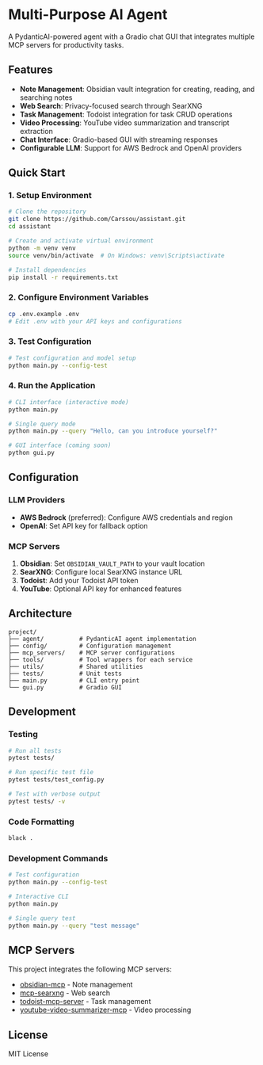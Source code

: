 # Multi-Purpose AI Agent

A PydanticAI-powered agent with a Gradio chat GUI that integrates multiple MCP servers for productivity tasks.

## Features

- **Note Management**: Obsidian vault integration for creating, reading, and searching notes
- **Web Search**: Privacy-focused search through SearXNG
- **Task Management**: Todoist integration for task CRUD operations
- **Video Processing**: YouTube video summarization and transcript extraction
- **Chat Interface**: Gradio-based GUI with streaming responses
- **Configurable LLM**: Support for AWS Bedrock and OpenAI providers

## Quick Start

### 1. Setup Environment

```bash
# Clone the repository
git clone https://github.com/Carssou/assistant.git
cd assistant

# Create and activate virtual environment
python -m venv venv
source venv/bin/activate  # On Windows: venv\Scripts\activate

# Install dependencies
pip install -r requirements.txt
```

### 2. Configure Environment Variables

```bash
cp .env.example .env
# Edit .env with your API keys and configurations
```

### 3. Test Configuration

```bash
# Test configuration and model setup
python main.py --config-test
```

### 4. Run the Application

```bash
# CLI interface (interactive mode)
python main.py

# Single query mode
python main.py --query "Hello, can you introduce yourself?"

# GUI interface (coming soon)
python gui.py
```

## Configuration

### LLM Providers

- **AWS Bedrock** (preferred): Configure AWS credentials and region
- **OpenAI**: Set API key for fallback option

### MCP Servers

1. **Obsidian**: Set `OBSIDIAN_VAULT_PATH` to your vault location
2. **SearXNG**: Configure local SearXNG instance URL
3. **Todoist**: Add your Todoist API token
4. **YouTube**: Optional API key for enhanced features

## Architecture

```
project/
├── agent/          # PydanticAI agent implementation
├── config/         # Configuration management
├── mcp_servers/    # MCP server configurations
├── tools/          # Tool wrappers for each service
├── utils/          # Shared utilities
├── tests/          # Unit tests
├── main.py         # CLI entry point
└── gui.py          # Gradio GUI
```

## Development

### Testing

```bash
# Run all tests
pytest tests/

# Run specific test file
pytest tests/test_config.py

# Test with verbose output
pytest tests/ -v
```

### Code Formatting

```bash
black .
```

### Development Commands

```bash
# Test configuration
python main.py --config-test

# Interactive CLI
python main.py

# Single query test
python main.py --query "test message"
```

## MCP Servers

This project integrates the following MCP servers:

- [obsidian-mcp](https://github.com/StevenStavrakis/obsidian-mcp) - Note management
- [mcp-searxng](https://github.com/ihor-sokoliuk/mcp-searxng) - Web search
- [todoist-mcp-server](https://github.com/abhiz123/todoist-mcp-server) - Task management
- [youtube-video-summarizer-mcp](https://github.com/nabid-pf/youtube-video-summarizer-mcp) - Video processing

## License

MIT License